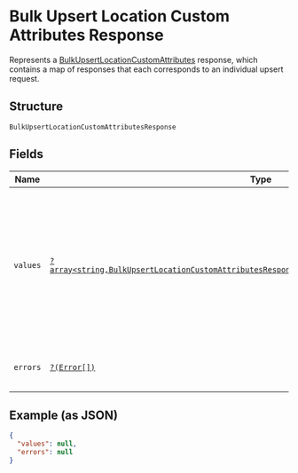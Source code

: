 
# Bulk Upsert Location Custom Attributes Response

Represents a [BulkUpsertLocationCustomAttributes](../../doc/apis/location-custom-attributes.md#bulk-upsert-location-custom-attributes) response,
which contains a map of responses that each corresponds to an individual upsert request.

## Structure

`BulkUpsertLocationCustomAttributesResponse`

## Fields

| Name | Type | Tags | Description | Getter | Setter |
|  --- | --- | --- | --- | --- | --- |
| `values` | [`?array<string,BulkUpsertLocationCustomAttributesResponseLocationCustomAttributeUpsertResponse>`](../../doc/models/bulk-upsert-location-custom-attributes-response-location-custom-attribute-upsert-response.md) | Optional | A map of responses that correspond to individual upsert requests. Each response has the<br>same ID as the corresponding request and contains either a `location_id` and `custom_attribute` or an `errors` field. | getValues(): ?array | setValues(?array values): void |
| `errors` | [`?(Error[])`](../../doc/models/error.md) | Optional | Any errors that occurred during the request. | getErrors(): ?array | setErrors(?array errors): void |

## Example (as JSON)

```json
{
  "values": null,
  "errors": null
}
```

